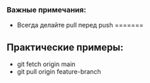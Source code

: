 ### Важные примечания:
- Всегда делайте pull перед push
=======
## Практические примеры:
- git fetch origin main
- git pull origin feature-branch
